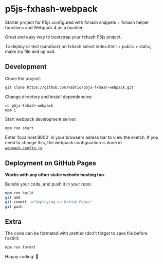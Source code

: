 # p5js-fxhash-webpack

Starter project for P5js configured with fxhash snippets + fxhash helper functions and Webpack 4 as a bundler.

Great and easy way to bootstrap your fxhash P5js project.

To deploy or test (sandbox) on fxhash select index.html + public + static, make zip file and upload.

## Development

Clone the project:

```bash
git clone https://github.com/kabrio/p5js-fxhash-webpack.git
```

Change directory and install dependencies:
```bash
cd p5js-fxhash-webpack
npm i
```


Start webpack development server:

```bash
npm run start
```
Enter 'localhost:9000' in your browsers adress bar to view the sketch.
If you need to change this, the webpack configuration is done in [`webpack.config.js`](webpack.config.js).

## Deployment on GitHub Pages

**Works with any other static website hosting too.**

Bundle your code, and push it in your repo:

```bash
npm run build
git add
git commit -m"Deploying on GitHub Pages"
git push
```

## Extra

The code can be formated with prettier (don't forget to save file before first!!!):

```bash
npm run format
```

Happy coding! 🐙









